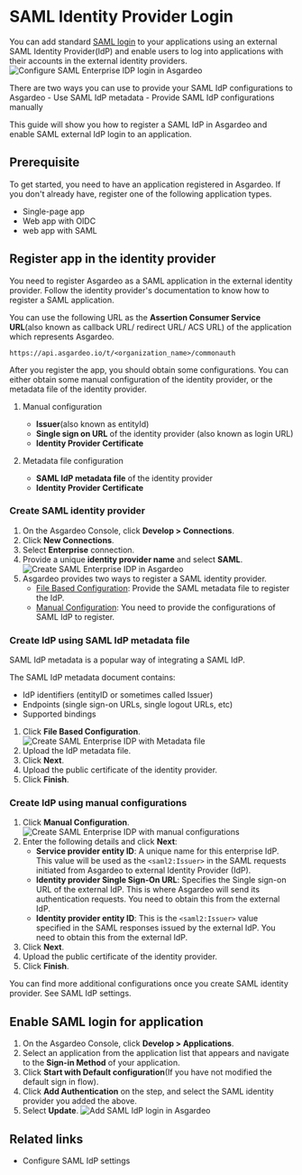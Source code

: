 # SAML Identity Provider Login
You can add standard [SAML login](https://docs.oasis-open.org/security/saml/v2.0/saml-core-2.0-os.pdf) to your applications using an external SAML Identity Provider(IdP) and enable users to log into applications with their accounts in the external identity providers.
<img class="borderless-img" :src="$withBase('/assets/img/guides/idp/saml-enterprise-idp/configure-login.png')" alt="Configure SAML Enterprise IDP login in Asgardeo">

There are two ways you can use to provide your SAML IdP configurations to Asgardeo
    - Use SAML IdP metadata
    - Provide SAML IdP configurations manually

This guide will show you how to register a SAML IdP in Asgardeo and enable SAML external IdP login to an application.

## Prerequisite

To get started, you need to have an application registered in Asgardeo. If you don't already have, register one of the following application types.

-   <a :href="$withBase('/guides/applications/spa/register-single-page-app/')">Single-page app</a>
-   <a :href="$withBase('/guides/applications/web-app/register-oidc-web-app/')">Web app with OIDC</a>
-   <a :href="$withBase('/guides/applications/web-app/register-saml-web-app/')">web app with SAML</a>

## Register app in the identity provider
You need to register Asgardeo as a SAML application in the external identity provider. Follow the identity provider's documentation to know how to register a SAML application.

You can use the following URL as the **Assertion Consumer Service URL**(also known as callback URL/ redirect URL/ ACS URL) of the application which represents Asgardeo. 
``` no-line-numbers
https://api.asgardeo.io/t/<organization_name>/commonauth
```

After you register the app, you should obtain some configurations. You can either obtain some manual configuration of the identity provider, or the metadata file of the identity provider.
1. Manual configuration 
    - **Issuer**(also known as entityId)
    - **Single sign on URL** of the identity provider (also known as login URL)
    - **Identity Provider Certificate**

2. Metadata file configuration
    - **SAML IdP metadata file** of the identity provider
    - **Identity Provider Certificate**

### Create SAML identity provider
1. On the Asgardeo Console, click **Develop > Connections**.
2. Click **New Connections**.
3. Select **Enterprise**  connection.
4. Provide a unique **identity provider name** and select **SAML**.
   <img :src="$withBase('/assets/img/guides/idp/saml-enterprise-idp/register-saml-idp.png')" alt="Create SAML Enterprise IDP in Asgardeo">
5. Asgardeo provides two ways to register a SAML identity provider.
     - [File Based Configuration](#create-idp-using-saml-idp-metadata-file): Provide the SAML metadata file to register the IdP.
     - [Manual Configuration](#create-idp-using-manual-configurations): You need to provide the configurations of SAML IdP to register.
       
### Create IdP using SAML IdP metadata file

SAML IdP metadata is a popular way of integrating a SAML IdP.

The SAML IdP metadata document contains:  
   - IdP identifiers (entityID or sometimes called Issuer)
   - Endpoints (single sign-on URLs, single logout URLs, etc)
   - Supported bindings
    
1. Click **File Based Configuration**.
   <img :src="$withBase('/assets/img/guides/idp/saml-enterprise-idp/register-saml-idp-with-metafile.png')" alt="Create SAML Enterprise IDP with Metadata file">
2. Upload the IdP metadata file.
3. Click **Next**.
4. Upload the public certificate of the identity provider.
5. Click **Finish**.

### Create IdP using manual configurations
1. Click **Manual Configuration**.
      <img :src="$withBase('/assets/img/guides/idp/saml-enterprise-idp/register-saml-idp-with-manual-config.png')" alt="Create SAML Enterprise IDP with manual configurations">
2. Enter the following details and click **Next**:
     - **Service provider entity ID**: A unique name for this enterprise IdP. This value will be used as the `<saml2:Issuer>` in the SAML requests initiated from Asgardeo to external Identity Provider (IdP). 
     - **Identity provider Single Sign-On URL**: Specifies the Single sign-on URL of the external IdP. This is where Asgardeo will send its authentication requests. You need to obtain this from the external IdP.
     - **Identity provider entity ID**: This is the `<saml2:Issuer>` value specified in the SAML responses issued by the external IdP. You need to obtain this from the external IdP. 
3. Click **Next**.
4. Upload the public certificate of the identity provider.
5. Click **Finish**.

You can find more additional configurations once you create SAML identity provider. See <a :href="$withBase('/references/idp-settings/saml-settings-for-idp')">SAML IdP settings</a>.
  
## Enable SAML login for application
1. On the Asgardeo Console, click **Develop > Applications**.
2. Select an application from the application list that appears and navigate to the **Sign-in Method** of your application.
3. Click **Start with Default configuration**(If you have not modified the default sign in flow).
4. Click **Add Authentication** on the step, and select the SAML identity provider you added the above.
5. Select **Update**.
    <img :src="$withBase('/assets/img/guides/idp/saml-enterprise-idp/enable-saml-enterprise-login-with-basic.png')" alt="Add SAML IdP login in Asgardeo">

## Related links
- <a :href="$withBase('/references/idp-settings/saml-settings-for-idp/')">Configure SAML IdP settings</a>
